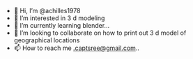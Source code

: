 - 👋 Hi, I’m @achilles1978
- 👀 I’m interested in 3 d modeling 
- 🌱 I’m currently learning blender...
- 💞️ I’m looking to collaborate on how to print out 3 d model of geographical locations
- 📫 How to reach me .captsree@gmail.com..

<!---
achilles1978/achilles1978 is a ✨ special ✨ repository because its `README.md` (this file) appears on your GitHub profile.
You can click the Preview link to take a look at your changes.
--->
